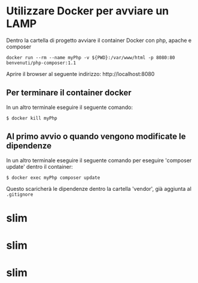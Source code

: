 # Utilizzare Docker per avviare un LAMP

Dentro la cartella di progetto avviare il container Docker con php, apache e composer

`docker run --rm --name myPhp -v ${PWD}:/var/www/html -p 8080:80 benvenuti/php-composer:1.1`

Aprire il browser al seguente indirizzo: 
http://localhost:8080

## Per terminare il container docker

In un altro terminale eseguire il seguente comando:

`$ docker kill myPhp`

## Al primo avvio o quando vengono modificate le dipendenze

In un altro terminale eseguire il seguente comando per eseguire 'composer update' dentro il container:

`$ docker exec myPhp composer update`

Questo scaricherà le dipendenze dentro la cartella 'vendor', già aggiunta al `.gitignore`

# slim
# slim
# slim

